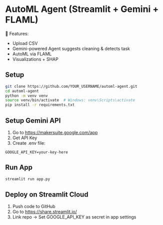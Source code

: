 # AutoML Agent (Streamlit + Gemini + FLAML)

🚀 Features:
- Upload CSV
- Gemini-powered Agent suggests cleaning & detects task
- AutoML via FLAML
- Visualizations + SHAP

## Setup
```bash
git clone https://github.com/YOUR_USERNAME/automl-agent.git
cd automl-agent
python -m venv venv
source venv/bin/activate  # Windows: venv\Scripts\activate
pip install -r requirements.txt
```

## Setup Gemini API
1. Go to https://makersuite.google.com/app
2. Get API Key
3. Create .env file:
```
GOOGLE_API_KEY=your-key-here
```

## Run App
```bash
streamlit run app.py
```

## Deploy on Streamlit Cloud
1. Push code to GitHub
2. Go to https://share.streamlit.io/
3. Link repo → Set GOOGLE_API_KEY as secret in app settings